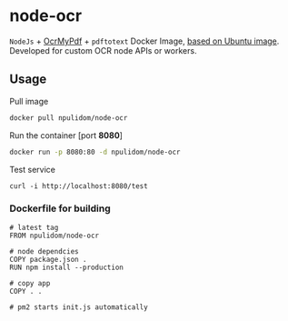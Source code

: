 node-ocr
========

`NodeJs` + [OcrMyPdf](https://github.com/jbarlow83/OCRmyPDF) + `pdftotext` Docker Image, [based on Ubuntu image](https://github.com/jbarlow83/OCRmyPDF/blob/master/.docker/Dockerfile). Developed for custom OCR node APIs or workers.

## Usage

Pull image
```sh
docker pull npulidom/node-ocr
```

Run the container [port **8080**]
```sh
docker run -p 8080:80 -d npulidom/node-ocr
```

Test service
```curl
curl -i http://localhost:8080/test
```

### Dockerfile for building

```docker
# latest tag
FROM npulidom/node-ocr

# node dependcies
COPY package.json .
RUN npm install --production

# copy app
COPY . .

# pm2 starts init.js automatically
```
